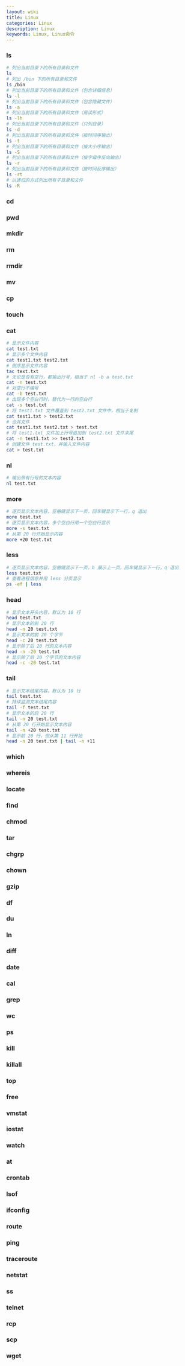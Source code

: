 ```yaml
---
layout: wiki
title: Linux
categories: Linux
description: Linux
keywords: Linux, Linux命令
---
```


### ls

```bash
# 列出当前目录下的所有目录和文件
ls
# 列出 /bin 下的所有目录和文件
ls /bin
# 列出当前目录下的所有目录和文件（包含详细信息）
ls -l
# 列出当前目录下的所有目录和文件（包含隐藏文件）
ls -a
# 列出当前目录下的所有目录和文件（易读形式）
ls -lh
# 列出当前目录下的所有目录和文件（只列目录）
ls -d
# 列出当前目录下的所有目录和文件（按时间序输出）
ls -t
# 列出当前目录下的所有目录和文件（按大小序输出）
ls -S
# 列出当前目录下的所有目录和文件（按字母序反向输出）
ls -r
# 列出当前目录下的所有目录和文件（按时间反序输出）
ls -rt
# 以递归的方式列出所有子目录和文件
ls -R
```

### cd

### pwd

### mkdir

### rm

### rmdir

### mv

### cp

### touch

### cat

```bash
# 显示文件内容
cat test.txt
# 显示多个文件内容
cat test1.txt test2.txt
# 倒序显示文件内容
tac text.txt
# 无论是否有空行，都输出行号，相当于 nl -b a test.txt
cat -n test.txt
# 对空行不编号
cat -b test.txt
# 出现多个空白行时，替代为一行的空白行
cat -s test.txt
# 将 test1.txt 文件覆盖到 test2.txt 文件中，相当于复制
cat test1.txt > test2.txt
# 合并文件
cat test1.txt test2.txt > test.txt
# 将 test1.txt 文件加上行号追加到 test2.txt 文件末尾
cat -n test1.txt >> test2.txt
# 创建文件 test.txt，并输入文件内容
cat > test.txt
```

### nl

```bash
# 输出带有行号的文本内容
nl test.txt
```

### more

```bash
# 逐页显示文本内容，空格键显示下一页，回车键显示下一行，q 退出
more test.txt
# 逐页显示文本内容，多个空白行用一个空白行显示
more -s test.txt
# 从第 20 行开始显示内容
more +20 test.txt
```

### less

```bash
# 逐页显示文本内容，空格键显示下一页，b 展示上一页，回车键显示下一行，q 退出
less test.txt
# 查看进程信息并用 less 分页显示
ps -ef | less
```

### head

```bash
# 显示文本开头内容，默认为 10 行
head test.txt
# 显示文本的前 20 行
head -n 20 test.txt
# 显示文本的前 20 个字节
head -c 20 test.txt
# 显示除了后 20 行的文本内容
head -n -20 test.txt
# 显示除了后 20 个字节的文本内容
head -c -20 test.txt
```

### tail

```bash
# 显示文本结尾内容，默认为 10 行
tail test.txt
# 持续监测文本结尾内容
tail -f test.txt
# 显示文本的后 20 行
tail -n 20 test.txt
# 从第 20 行开始显示文本内容
tail -n +20 test.txt
# 显示前 20 行，但从第 11 行开始
head -n 20 test.txt | tail -n +11
```

### which

### whereis

### locate

### find

### chmod

### tar

### chgrp

### chown

### gzip

### df

### du

### ln

### diff

### date

### cal

### grep

### wc

### ps

### kill

### killall

### top

### free

### vmstat

### iostat

### watch

### at

### crontab

### lsof

### ifconfig

### route

### ping

### traceroute

### netstat

### ss

### telnet

### rcp

### scp

### wget